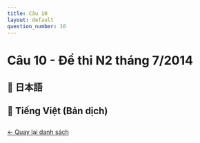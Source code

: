 ```yaml
---
title: Câu 10
layout: default
question_number: 10
---
```


# Câu 10 - Đề thi N2 tháng 7/2014
## 📖 日本語

## 📘 Tiếng Việt (Bản dịch)

<div style="margin-top: 2em;">
  <a href="/exam/n2/2014/">← Quay lại danh sách</a>
</div>